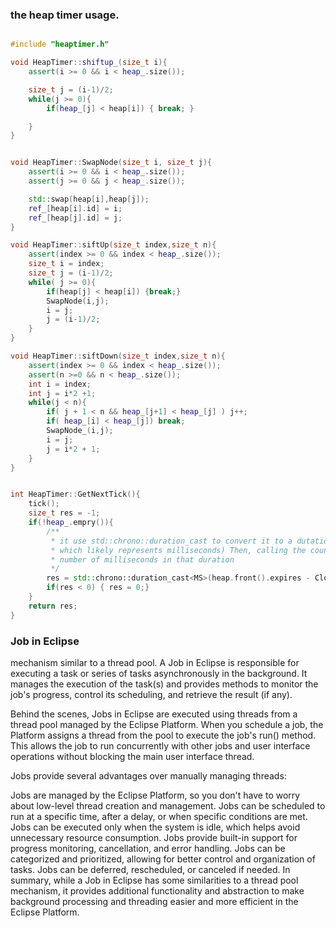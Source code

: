 ### the heap timer usage.

```cpp

#include "heaptimer.h"

void HeapTimer::shiftup_(size_t i){
    assert(i >= 0 && i < heap_.size());

    size_t j = (i-1)/2;
    while(j >= 0){
        if(heap_[j] < heap[i]) { break; }

    }
}


void HeapTimer::SwapNode(size_t i, size_t j){
    assert(i >= 0 && i < heap_.size());
    assert(j >= 0 && j < heap_.size());

    std::swap(heap[i],heap[j]);
    ref_[heap[i].id] = i;
    ref_[heap[j].id] = j;
}

void HeapTimer::siftUp(size_t index,size_t n){
    assert(index >= 0 && index < heap_.size());
    size_t i = index;
    size_t j = (i-1)/2;
    while( j >= 0){
        if(heap[j] < heap[i]) {break;}
        SwapNode(i,j);
        i = j;
        j = (i-1)/2;
    }
}

void HeapTimer::siftDown(size_t index,size_t n){
    assert(index >= 0 && index < heap_.size());
    assert(n >=0 && n < heap_.size());
    int i = index;
    int j = i*2 +1;
    while(j < n){
        if( j + 1 < n && heap_[j+1] < heap_[j] ) j++;
        if( heap_[i] < heap_[j]) break;
        SwapNode_(i,j);
        i = j;
        j = i*2 + 1;
    }
}
```

```cpp

int HeapTimer::GetNextTick(){
    tick();
    size_t res = -1;
    if(!heap_.empry()){
        /**
         * it use std::chrono::duration_cast to convert it to a dutation type specified by the MS variable
         * which likely represents milliseconds) Then, calling the count() function on this duration gives you the
         * number of milliseconds in that duration
         */
        res = std::chrono::duration_cast<MS>(heap.front().expires - Clock::now()).count();
        if(res < 0) { res = 0;}
    }
    return res;
}
```
### Job in Eclipse
mechanism similar to a thread pool. 
A Job in Eclipse is responsible for executing a task or series of tasks asynchronously in the background. 
It manages the execution of the task(s) and provides methods to monitor the job's progress, control its scheduling, and retrieve the result (if any).

Behind the scenes, Jobs in Eclipse are executed using threads from a thread pool managed by the Eclipse Platform. When you schedule a job, the Platform assigns a thread from the pool to execute the job's run() method. This allows the job to run concurrently with other jobs and user interface operations without blocking the main user interface thread.

Jobs provide several advantages over manually managing threads:

Jobs are managed by the Eclipse Platform, so you don't have to worry about low-level thread creation and management.
Jobs can be scheduled to run at a specific time, after a delay, or when specific conditions are met.
Jobs can be executed only when the system is idle, which helps avoid unnecessary resource consumption.
Jobs provide built-in support for progress monitoring, cancellation, and error handling.
Jobs can be categorized and prioritized, allowing for better control and organization of tasks.
Jobs can be deferred, rescheduled, or canceled if needed.
In summary, while a Job in Eclipse has some similarities to a thread pool mechanism, it provides additional functionality and abstraction to make background processing and threading easier and more efficient in the Eclipse Platform.
